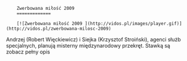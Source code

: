 
        Zwerbowana miłość 2009 
        =============
        
        [![Zwerbowana miłość 2009 ](http://vidos.pl/images/player.gif)](http://vidos.pl/zwerbowana-milosc-2009)
        
        
 Andrzej (Robert Więckiewicz) i Siejka (Krzysztof Stroiński), agenci służb specjalnych, planują misterny międzynarodowy przekręt. Stawką są zobacz pełny opis
    